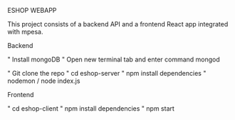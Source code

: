 ESHOP WEBAPP

This project consists of a backend API and a frontend React app integrated with mpesa. 

Backend

"	Install mongoDB 
"	Open new terminal tab and enter command mongod

"	Git clone the repo 
"	cd eshop-server
"	npm install dependencies
"	nodemon / node index.js

Frontend

"	cd eshop-client
"	npm install dependencies
"	npm start
